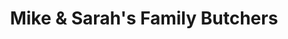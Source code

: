 ---
title: "Mike & Sarah's Family Butchers"
url: /bridgnorth/mike-und-sarahs-family-butchers/
shop: Metzgerei
---